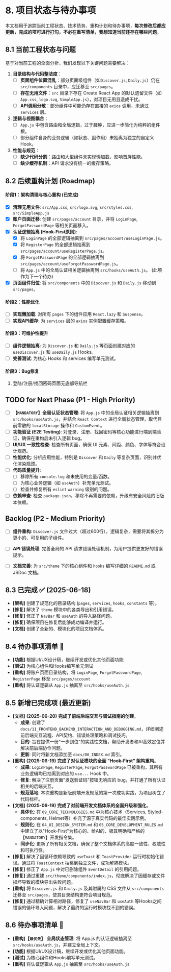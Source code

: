 # 8. 项目状态与待办事项

本文档用于追踪当前工程状态、技术债务、重构计划和待办事项，**每次修改后都应更新，完成的项可进行打勾，不必在重写清单，我想知道当前还存在哪些问题**。

## 8.1 当前工程状态与问题

基于对当前工程的全面分析，我们发现以下关键问题需要解决：

1. **目录结构与代码整洁度**：
   - [ ] **页面组件位置混乱**：部分页面级组件（如`Discover.js`, `Daily.js`）仍在 `src/components` 目录中，应迁移至 `src/pages`。
   - [ ] **存在无用文件**：`src` 目录下存在 Create React App 的默认遗留文件（如 `App.css`, `logo.svg`, `SimpleApp.js`），对项目无用且造成干扰。
   - [ ] **API调用分散**：部分组件中可能仍存在直接的 `axios` 调用，未通过 `services` 层。

2. **逻辑与视图耦合**：
   - [ ] `App.js` 中包含路由和全局逻辑，过于臃肿，应进一步简化为纯粹的组件根。
   - [ ] 部分组件自身的业务逻辑（如状态、副作用）未抽离为独立的自定义 Hook。

3. **性能与规范**：
   - [ ] **缺少代码分割**：路由和大型组件未实现懒加载，影响首屏性能。
   - [ ] **缺少缓存机制**：API 请求没有统一的缓存策略。

## 8.2 后续重构计划 (Roadmap)

#### 阶段1：架构清理与核心重构 (已完成)

- [x] **清理无用文件**: `src/App.css`, `src/logo.svg`, `src/styles.css`, `src/SimpleApp.js`
- [x] **账户页面迁移**: 创建 `src/pages/account` 目录，并将 `LoginPage`, `ForgotPasswordPage` 等相关页面移入。
- [x] **认证逻辑抽离 (Hook-First原则)**: 
    - [x] 将 `LoginPage` 的全部逻辑抽离到 `src/pages/account/useLoginPage.js`。
    - [x] 将 `RegisterPage` 的全部逻辑抽离到 `src/pages/account/useRegisterPage.js`。
    - [x] 将 `ForgotPasswordPage` 的全部逻辑抽离到 `src/pages/account/useForgotPasswordPage.js`。
    - [ ] 将 `App.js` 中的全局认证相关逻辑抽离到 `src/hooks/useAuth.js`。 (此项作为下一个待办)
- [x] **页面组件归位**: 将 `src/components` 中的 `Discover.js` 和 `Daily.js` 移动到 `src/pages`。

#### 阶段2：性能优化

- [ ] **实现懒加载**: 对所有 `pages` 下的组件应用 `React.lazy` 和 `Suspense`。
- [ ] **实现API缓存**: 为 `services` 层的 `axios` 实例配置缓存策略。

#### 阶段3：可维护性提升

- [ ] **组件逻辑抽离**: 为 `Discover.js` 和 `Daily.js` 等页面创建对应的 `useDiscover.js` 和 `useDaily.js` Hooks。
- [ ] **完善测试**: 为核心 Hooks 和 services 编写单元测试。

#### 阶段3：Bug修复
1. 登陆/注册/找回密码页面无底部导航栏


## TODO for Next Phase (P1 - High Priority)

- [ ] **【`MANDATORY`】全局认证状态管理**: 将 `App.js` 中的全局认证相关逻辑抽离到 `src/hooks/useAuth.js`，并结合 `React Context` 进行全局状态管理，取代目前零散的 `localStorage` 操作和 `CustomEvent`。
- [ ] **功能验证 (E2E Testing)**: 对登录、注册、找回密码等核心功能进行端到端验证，确保在重构后未引入逻辑 bug。
- [ ] **UI/UX 一致性检查**: 检查所有页面，确保 UI 元素、间距、颜色、字体等符合设计规范。
- [ ] **性能优化**: 分析应用性能，特别是 `Discover` 和 `Daily` 等复杂页面，识别并优化渲染瓶颈。
- [ ] **代码质量提升**: 
  - [ ] 移除所有 `console.log` 和未使用的变量/函数。
  - [ ] 为核心业务逻辑（如 `useAuth`）补充单元测试。
  - [ ] 检查并修复所有 `eslint` `warning` 级别的问题。
- [ ] **依赖审查**: 检查 `package.json`，移除不再需要的依赖，升级有安全风险的旧版本依赖。

## Backlog (P2 - Medium Priority)

- [ ] **组件重构**: `Discover.js` 文件过大（超过600行），逻辑复杂，需要将其拆分为更小的、可复用的子组件。
- [ ] **API 错误处理**: 完善全局的 API 请求错误处理机制，为用户提供更友好的错误提示。
- [ ] **文档完善**: 为 `src/theme` 下的核心组件和 `hooks` 编写详细的 `README.md` 或 JSDoc 文档。




## 8.3 已完成 ✅ (2025-06-18)

- **[架构]** 创建了规范化的目录结构 (`pages`, `services`, `hooks`, `constants` 等)。
- **[修复]** 解决了 `theme` 模块中的各类导出和引用错误。
- **[修复]** 修正了 `NavBar` 和 `useAuth` 的导入路径问题。
- **[修复]** 确保项目在修复后能够成功编译并运行。
- **[文档]** 创建了全新的、模块化的项目文档体系。

## 8.4 待办事项清单 📝

- **[功能]** 根据UI/UX设计稿，继续开发或优化其他页面功能
- **[测试]** 为核心组件和Hooks编写单元测试
- **[重构]** 将账户页面目录结构，将 `LoginPage`, `ForgotPasswordPage`, `RegisterPage` 移至 `src/pages/account`
- **[重构]** 将认证逻辑从 `App.js` 抽离至 `src/hooks/useAuth.js`

## 8.5 新增已完成项 (最近更新)

- **[文档]** **(2025-06-20)** **完成了前端后端交互与调试指南的创建**。
    - **成果**: 创建了 `docs/11_FRONTEND_BACKEND_INTERACTION_AND_DEBUGGING.md`，详细阐述前后端交互流程、API契约、错误处理策略和调试技巧。
    - **目的**: 旨在提供一份"一步到位"的实践性文档，帮助开发者和AI高效定位并解决前后端协作问题。
    - **更新**: 同时将新文档添加至 `docs/00_INDEX.md` 索引。
- **[重构]** **(2025-06-19)** **完成了对认证模块的全面 "Hook-First" 架构重构**。
    - **成果**: `LoginPage`, `RegisterPage`, `ForgotPasswordPage` 已被重构，其所有业务逻辑均已抽离到对应的 `use...` Hook 中。
    - **修复**: 解决了注册页面"发送验证码"按钮无响应的 bug，并打通了所有认证相关的后端交互。
    - **规范落地**: 本次重构是新版前端开发规范的第一次成功实践，为项目树立了代码标杆。
- **[文档]** **(2025-06-19)** **完成了对前端开发文档体系的全面升级和强化**。
    - **具体化**: 在 `09_CORE_TECHNOLOGIES.md` 中为核心技术（Services, Styled-components, Helmet等）补充了源于真实代码的最佳实践示例。
    - **规则化**: 在 `04_UI_DESIGN_SYSTEM.md` 和 `05_CORE_DEVELOPMENT_RULES.md` 中建立了以"Hook-First"为核心的、给AI的、极其明确和严格的【`MANDATORY`】开发指令集。
    - **同步化**: 更新了所有相关文档，确保了整个文档体系的高度一致性、权威性和可执行性。
- **[修复]** 解决了因循环依赖导致的 `useToast` 和 `ToastProvider` 运行时初始化错误。通过将 `ToastContext` 抽离到独立文件，成功解耦模块。
- **[修复]** 修正了 `App.js` 中对已删除组件 `EventDetail` 的引用问题。
- **[修复]** 通过重建 `src/theme/components/index.js`，彻底解决了因缓存或文件损坏导致的模块导出失败问题。
- **[重构]** 将 `Discover.js` 和 `Daily.js` 及其附属的 CSS 文件从 `src/components` 迁移至 `src/pages`，使其目录结构更符合项目规范。
- **[修复]** 通过精确计算相对路径，修复了 `useNavBar` 和 `useAuth` 等Hooks之间错误的循环导入问题，解决了最终的运行时模块找不到的错误。

## 8.6 待办事项清单 📝

- **[重构]【`最优先`】** **全局状态管理**: 将 App.js 的认证逻辑抽离至 `src/hooks/useAuth.js`，并建立全局上下文。
- **[功能]** 根据UI/UX设计稿，继续开发或优化其他页面功能。
- **[测试]** 为核心组件和Hooks编写单元测试。
- **[重构]** 将认证逻辑从 `App.js` 抽离至 `src/hooks/useAuth.js` 
